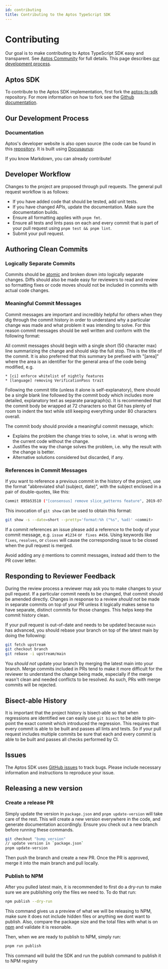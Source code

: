 ```yaml
---
id: contributing
title: Contributing to the Aptos TypeScript SDK
---
```


# Contributing

Our goal is to make contributing to Aptos TypeScript SDK easy and transparent. See [Aptos Community](https://aptos.dev/community)
for full details. This page describes [our development process](#our-development-process).

## Aptos SDK

To contribute to the Aptos SDK implementation, first fork the [aptos-ts-sdk](https://github.com/aptos-labs/aptos-ts-sdk)
repository. For more information on how to fork see the [Github documentation](https://docs.github.com/en/get-started/quickstart/fork-a-repo).

## Our Development Process

### Documentation

Aptos's developer website is also open source (the code can be found in this
[repository](https://github.com/aptos-labs/aptos-core/tree/main/developers-docs-site/). It is built using
[Docusaurus](https://docusaurus.io/):

If you know Markdown, you can already contribute!

## Developer Workflow

Changes to the project are proposed through pull requests. The general pull request workflow is as follows:

- If you have added code that should be tested, add unit tests.
- If you have changed APIs, update the documentation. Make sure the documentation builds.
- Ensure all formatting applies with `pnpm fmt`.
- Ensure all tests and lints pass on each and every commit that is part of your pull request using `pnpm test && pnpm lint`.
- Submit your pull request.

## Authoring Clean Commits

### Logically Separate Commits

Commits should be [atomic](https://en.wikipedia.org/wiki/Atomic_commit#Atomic_commit_convention) and broken down into
logically separate changes. Diffs should also be made easy for reviewers to read and review so formatting fixes or code
moves should not be included in commits with actual code changes.

### Meaningful Commit Messages

Commit messages are important and incredibly helpful for others when they dig through the commit history in order to
understand why a particular change was made and what problem it was intending to solve. For this reason commit messages
should be well written and conform with the following format:

All commit messages should begin with a single short (50 character max) line summarizing the change and should skip the
full stop. This is the title of the commit. It is also preferred that this summary be prefixed with "[area]" where the
area is an identifier for the general area of the code being modified, e.g.

```
* [ci] enforce whitelist of nightly features
* [language] removing VerificationPass trait
```

Following the commit title (unless it alone is self-explanatory), there should be a single blank line followed by the
commit body which includes more detailed, explanatory text as separate paragraph(s). It is recommended that the commit
body be wrapped at 72 characters so that Git has plenty of room to indent the text while still keeping everything under
80 characters overall.

The commit body should provide a meaningful commit message, which:

- Explains the problem the change tries to solve, i.e. what is wrong with the current code without the change.
- Justifies the way the change solves the problem, i.e. why the result with the change is better.
- Alternative solutions considered but discarded, if any.

### References in Commit Messages

If you want to reference a previous commit in the history of the project, use the format "abbreviated sha1 (subject,
date)", with the subject enclosed in a pair of double-quotes, like this:

```bash
Commit 895b53510 ("[consensus] remove slice_patterns feature", 2019-07-18) noticed that ...
```

This invocation of `git show` can be used to obtain this format:

```bash
git show -s --date=short --pretty='format:%h ("%s", %ad)' <commit>
```

If a commit references an issue please add a reference to the body of your commit message, e.g. `issue #1234` or `
fixes #456`. Using keywords like `fixes`, `resolves`, or `closes` will cause the corresponding issue to be closed when
the pull request is merged.

Avoid adding any `@` mentions to commit messages, instead add them to the PR cover letter.

## Responding to Reviewer Feedback

During the review process a reviewer may ask you to make changes to your pull request. If a particular commit needs to
be changed, that commit should be amended directly. Changes in response to a review _should not_ be made in separate
commits on top of your PR unless it logically makes sense to have separate, distinct commits for those changes. This
helps keep the commit history clean.

If your pull request is out-of-date and needs to be updated because `main` has advanced, you should rebase your branch
on top of the latest main by doing the following:

```bash
git fetch upstream
git checkout branch
git rebase -i upstream/main
```

You _should not_ update your branch by merging the latest main into your branch. Merge commits included in PRs tend to
make it more difficult for the reviewer to understand the change being made, especially if the merge wasn't clean and
needed conflicts to be resolved. As such, PRs with merge commits will be rejected.

## Bisect-able History

It is important that the project history is bisect-able so that when regressions are identified we can easily use
`git bisect` to be able to pin-point the exact commit which introduced the regression. This requires that every commit
is able to be built and passes all lints and tests. So if your pull request includes multiple commits be sure that each
and every commit is able to be built and passes all checks performed by CI.

## Issues

The Aptos SDK uses [GitHub issues](https://github.com/aptos-labs/aptos-ts-sdk/issues) to track bugs. Please include
necessary information and instructions to reproduce your issue.

## Releasing a new version

### Create a release PR

Simply update the version in `package.json` and `pnpm update-version` will take care of the rest. This will create a new
version everywhere in the code, and generate documentation accordingly. Ensure you check out a new branch before running
these commands.

```bash
git checkout "bump_version"
// update version in `package.json`
pnpm update-version
```

Then push the branch and create a new PR. Once the PR is approved, merge it into the main branch and pull locally.

### Publish to NPM

After you pulled latest main, it is recommended to first do a dry-run to make sure we are publishing only the files we need to. To do that run:

```bash
npm publish --dry-run
```

This command gives us a preview of what we will be releasing to NPM, make sure it does not include hidden files or anything we dont want to publish. Also, compare the package size and the total files with what is on [npm](https://www.npmjs.com/package/@aptos-labs/ts-sdk) and validate it is resonable.

Then, when we are ready to publish to NPM, simply run:

```bash
pnpm run publish
```

This command will build the SDK and run the publish command to publish it to NPM registry

